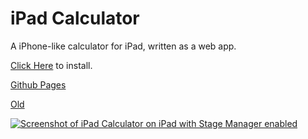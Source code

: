 # iPad Calculator
A iPhone-like calculator for iPad, written as a web app.

[Click Here](https://ipadcalculator.pages.dev/) to install.

[Github Pages](https://fgfobdpqjs.github.io/iPad-Calculator/)

[Old](https://calculator-6ij.pages.dev/)

[![Screenshot of iPad Calculator on iPad with Stage Manager enabled](https://github.com/Lake-e/iPad-Calculator/blob/main/images/calculator-image.jpeg?raw=true)](http://calculator.lakeedwards.com/about?source=github)
